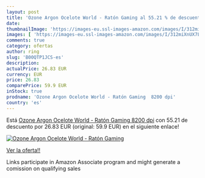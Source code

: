 ```yaml
---
layout: post
title: 'Ozone Argon Ocelote World - Ratón Gaming al 55.21 % de descuento'
date: 
thumbnailImage: 'https://images-eu.ssl-images-amazon.com/images/I/312miXnUX7L._SL200_.jpg'
images: [ 'https://images-eu.ssl-images-amazon.com/images/I/312miXnUX7L._SL200_.jpg' ]
comments: true
category: ofertas
author: ring
slug: 'B00QTP1JCS-es'
description:
actualPrice: 26.83 EUR
currency: EUR
price: 26.83
comparePrice: 59.9 EUR
inStock: true
prodname: 'Ozone Argon Ocelote World - Ratón Gaming  8200 dpi'
country: 'es'
---
```


Está [Ozone Argon Ocelote World - Ratón Gaming  8200 dpi](https://www.amazon.es/dp/B00QTP1JCS/?tag=tolees-21) con 55.21 de descuento por 26.83 EUR (original: 59.9 EUR) en el siguiente enlace!

[![Ozone Argon Ocelote World - Ratón Gaming](https://images-eu.ssl-images-amazon.com/images/I/312miXnUX7L._SL200_.jpg)](https://www.amazon.es/dp/B00QTP1JCS/?tag=tolees-21)

[Ver la oferta!!](https://www.amazon.es/dp/B00QTP1JCS/?tag=tolees-21)

Links participate in Amazon Associate program and might generate a comission on qualifying sales


